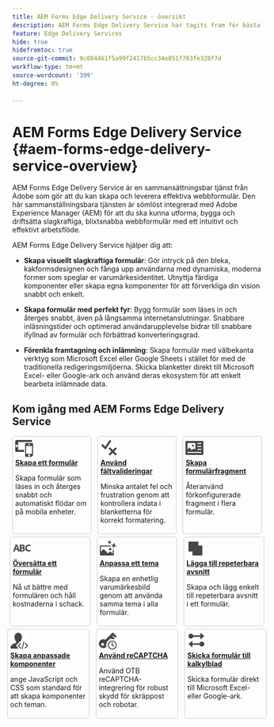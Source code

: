 ```yaml
---
title: AEM Forms Edge Delivery Service - översikt
description: AEM Forms Edge Delivery Service har tagits fram för bästa prestanda och ger er möjlighet att förutse framtiden för smidig datainsamling och användarengagemang.
feature: Edge Delivery Services
hide: true
hidefromtoc: true
source-git-commit: 9c084461f5a99f2417b5cc34e851f703fe328f7d
workflow-type: tm+mt
source-wordcount: '399'
ht-degree: 0%

---
```



# AEM Forms Edge Delivery Service {#aem-forms-edge-delivery-service-overview}

AEM Forms Edge Delivery Service är en sammansättningsbar tjänst från Adobe som gör att du kan skapa och leverera effektiva webbformulär. Den här sammanställningsbara tjänsten är sömlöst integrerad med Adobe Experience Manager (AEM) för att du ska kunna utforma, bygga och driftsätta slagkraftiga, blixtsnabba webbformulär med ett intuitivt och effektivt arbetsflöde.

AEM Forms Edge Delivery Service hjälper dig att:

* **Skapa visuellt slagkraftiga formulär**: Gör intryck på den bleka, kakformsdesignen och fånga upp användarna med dynamiska, moderna former som speglar er varumärkesidentitet. Utnyttja färdiga komponenter eller skapa egna komponenter för att förverkliga din vision snabbt och enkelt.

* **Skapa formulär med perfekt fyr**: Bygg formulär som läses in och återges snabbt, även på långsamma internetanslutningar. Snabbare inläsningstider och optimerad användarupplevelse bidrar till snabbare ifyllnad av formulär och förbättrad konverteringsgrad.

* **Förenkla framtagning och inlämning**: Skapa formulär med välbekanta verktyg som Microsoft Excel eller Google Sheets i stället för med de traditionella redigeringsmiljöerna. Skicka blanketter direkt till Microsoft Excel- eller Google-ark och använd deras ekosystem för att enkelt bearbeta inlämnade data.

## Kom igång med AEM Forms Edge Delivery Service

<div>

<style>
    .card-container {
        width: calc(33% - 10px);
        margin: 5px;
        border: 1px solid #ccc;
        border-radius: 5px;
        padding: 5px;
        box-sizing: border-box;
        transition: background-color 0.3s ease; /* Adding transition effect */
    }
    .card-container:hover {
        background-color: #f0f0f0; /* Changing background color on hover */
    }
</style>

<div style="display: flex; flex-wrap: wrap; justify-content: space-between; margin: -5px;">
    <div class="card-container">
        <a href="/help/edge/docs/forms/create-forms.md">
            <img src="/help/edge/assets/smock_devices_18_n.svg" alt="Skapa ett formulär med hjälp av eds-formulär" style="border-radius: 5px;"> </b>
            <br><b style="margin-top: 5px;">Skapa ett formulär</b>
        </a>
        <p>Skapa formulär som läses in och återges snabbt och automatiskt flödar om på mobila enheter.</p>
    </div>
    <div class="card-container">
        <a href="/help/edge/docs/forms/validate-forms.md">
            <img src="/help/edge/assets/smock_condition_18_n.svg" alt="Lägga till valideringar i formulärfält" style="border-radius: 5px;"> </b>
            <br><b style="margin-top: 5px;">Använd fältvalideringar</b>
        </a>
        <p>Minska antalet fel och frustration genom att kontrollera indata i blanketterna för korrekt formatering.</p>
    </div>
    <div class="card-container">
        <a href="/help/edge/docs/forms/form-fragments.md">
            <img src="/help/edge/assets/smock_documentfragment_18_n.svg" alt="Använd formulärfragment i ett EDS-formulär" style="border-radius: 5px;"> </b>
            <br><b style="margin-top: 5px;">Skapa formulärfragment</b>
        </a>
        <p>Återanvänd förkonfigurerade fragment i flera formulär.</p>
    </div>
    <!-- Repeat the same structure for other cards -->

<div style="display: flex; flex-wrap: wrap; justify-content: space-between; margin: -5px;">
  <div class="card-container">
        <a href="/help/edge/docs/forms/translate-forms.md">  
          <img src="/help/edge/assets/smock_abc_18_n.svg" alt="Översätta ett EDS-formulär" style="border-radius: 5px;"> </b>
          <br><b style="margin-top: 5px;">Översätta ett formulär</b>
      </a>
      <p>Nå ut bättre med formulären och håll kostnaderna i schack.</p>
  </div>
  <div class="card-container">
      <a href="/help/edge/docs/forms/style-theme-forms.md">
          <img src="/help/edge/assets/smock_imageautomode_18_N.svg" alt="Använda format eller teman i ett formulär" style="border-radius: 5px;"> </b>
          <br><b style="margin-top: 5px;">Anpassa ett tema</b>
      </a>
      <p>Skapa en enhetlig varumärkesbild genom att använda samma tema i alla formulär.</p>
  </div>
  <div class="card-container">
    <a href="/help/edge/docs/forms/repeatable-forms.md">  
      <img src="/help/edge/assets/smock_addto_18_n.svg" alt="Lägga till repeterbara avsnitt i ett EDS-formulär" alt="Använd formulärfragment i ett EDS-formulär" style="border-radius: 5px;"> </b>
          <br><b style="margin-top: 5px;">Lägga till repeterbara avsnitt</b>
      </a>
      <p>Skapa och lägg enkelt till repeterbara avsnitt i ett formulär.</p>
  </div>


<div style="display: flex; flex-wrap: wrap; justify-content: space-between; margin: -5px;">
  <div class="card-container">
    <a href="/help/edge/docs/forms/custom-components-forms.md"> 
      <img src="/help/edge/assets/smock_userdeveloper_18_n.svg" alt="Skapa anpassade blankettkomponenter med JavaScript och CSS"  style="border-radius: 5px;"> </b>
          <br><b style="margin-top: 5px;">Skapa anpassade komponenter</b>
      </a>
      <p>ange JavaScript och CSS som standard för att skapa komponenter och teman.</p>
  </div>
  <div class="card-container">
    <a href="/help/edge/docs/forms/recaptacha-forms.md">  
      <img src="/help//edge/assets/smock_keyclock_18_n.svg" alt="Använd reCAPTCHA i ett EDS-formulär" style="border-radius: 5px;"> </b>
          <br><b style="margin-top: 5px;">Använd reCAPTCHA</b>
      </a>
      <p>Använd OTB reCAPTCHA-integrering för robust skydd för skräppost och robotar.</p>
  </div>
  <div class="card-container">
    <a href="/help/edge/docs/forms/create-forms.md#manually-configure-a-spreadsheet-to-accept-data">   
      <img src="/help/edge/assets/smock_platformdatamapping_18_n.svg" alt="Skicka formulär" alt="Använd formulärfragment i ett EDS-formulär" style="border-radius: 5px;"> </b>
          <br><b style="margin-top: 5px;">Skicka formulär till kalkylblad</b>
      </a>
      <p>Skicka formulär direkt till Microsoft Excel- eller Google-ark.</p>
  </div>
</div>
</div>

</div>
<!-- Repeat the same structure for other cards -->

</br>

<!-- 
<div style="display: flex; flex-wrap: wrap; justify-content: space-between; margin: 5px;">
    <div style="width: 30%; margin-bottom: 10px; border: 1px solid #ccc; border-radius: 5px; padding: 10px; box-sizing: border-box;">
       <a href="/help/edge/docs/forms/create-forms.md"> <img src="/help/edge/assets/smock_devices_18_n.svg"alt="Create a form using eds forms" style="width: 75px, Height: 50px; border-radius: 5px;"> 
        <b style="margin-top: 10px;"> Create a form</b> </a>
        <p> Create forms that that load and render quickly and automatically reflows on mobile devices.</p> <a href="/help/edge/docs/forms/create-forms.md"> </a>
    </div>
    <div style="width: 30%; margin-bottom: 10px; border: 1px solid #ccc; border-radius: 5px; padding: 10px; box-sizing: border-box;">
        <a href="/help/edge/docs/forms/validate-forms.md"> <img src="/help/edge/assets/smock_condition_18_n.svg" alt="Add validations to form fields" style="width: 75px, Height: 50px; border-radius: 5px;"> 
        <b style="margin-top: 10px;">Apply field validations</b> </a>
        <p>Reduce errors and frustration by checking form inputs for proper formatting.</p>
    </div>
    <div style="width: 30%; margin-bottom: 10px; border: 1px solid #ccc; border-radius: 5px; padding: 10px; box-sizing: border-box;">
        <a href="/help/edge/docs/forms/form-fragments.md">  <img src="/help/edge/assets/smock_documentfragment_18_n.svg" alt="Use Form Fragments in an EDS Form" style="width: 75px, Height: 50px; border-radius: 5px;"> 
        <b style="margin-top: 10px;">Create form fragments</b> </a>
        <p>Reuse preconfigured fragments across multiple forms.</p>
    </div>
    <div style="width: 30%; margin-bottom: 10px; border: 1px solid #ccc; border-radius: 5px; padding: 10px; box-sizing: border-box;">
        <a href="/help/edge/docs/forms/translate-forms.md">  <img src="/help/edge/assets/smock_abc_18_n.svg" alt="Translate an EDS Form" style="width: 75px, Height: 50px; border-radius: 5px;"> 
        <b style="margin-top: 10px;">Translate a form </b> </a>
        <p>Extend the reach of your forms while keeping costs in check.</p>
    </div>
    <div style="width: 30%; margin-bottom: 10px; border: 1px solid #ccc; border-radius: 5px; padding: 10px; box-sizing: border-box;">
        <a href="/help/edge/docs/forms/style-theme-forms.md">  <img src="/help/edge/assets/smock_imageautomode_18_N.svg" alt="Apply styles or themes to an eds form" style="width: 75px, Height: 50px; border-radius: 5px;"> 
        <b style="margin-top: 10px;">Customize a theme</b> </a>
        <p>Create a consistent brand image by applying same theme across forms. </p>
    </div>
    <div style="width: 30%; margin-bottom: 10px; border: 1px solid #ccc; border-radius: 5px; padding: 10px; box-sizing: border-box;">
        <a href="/help/edge/docs/forms/repeatable-forms.md">  <img src="/help/edge/assets/smock_addto_18_n.svg" alt="Add repeatable sections to an EDS Form" style="width: 75px, Height: 50px; border-radius: 5px;"> 
        <b style="margin-top: 10px;">Add repeatable sections</b> </a>
        <p>Effortlessly create and add repeatable sections to a form.</p>
    </div>
   <div style="width: 30%; margin-bottom: 10px; border: 1px solid #ccc; border-radius: 5px; padding: 10px; box-sizing: border-box;">
         <a href="/help/edge/docs/forms/custom-components-forms.md"> <img src="/help/edge/assets/smock_userdeveloper_18_n.svg" alt="Create custom forms components using standard JavaScript and CSS" style="width: 75px, Height: 50px; border-radius: 5px;">  
        <b style="margin-top: 10px;">Create custom components</b> </a>
        <p>Use standard JavaScript and CSS to create components and themes.</p>
    </div>
    <div style="width: 30%; margin-bottom: 10px; border: 1px solid #ccc; border-radius: 5px; padding: 10px; box-sizing: border-box;">
         <a href="/help/edge/docs/forms/recaptacha-forms.md">  <img src="/help//edge/assets/smock_keyclock_18_n.svg" alt="Use reCAPTCHA in an EDS Form" style="width: 75px, Height: 50px; border-radius: 5px;"> 
        <b style="margin-top: 10px;">Use reCAPTCHA</b> </a>
        <p>Use OOTB reCAPTCHA integration for robust spam and bot protection.</p>
    </div>
        <div style="width: 30%; margin-bottom: 10px; border: 1px solid #ccc; border-radius: 5px; padding: 10px; box-sizing: border-box;">
        <a href="/help/edge/docs/forms/create-forms.md#manually-configure-a-spreadsheet-to-accept-data">   <img src="/help/edge/assets/smock_platformdatamapping_18_n.svg" alt="Submit form" style="width: 75px, Height: 50px; border-radius: 5px;"> 
        <b style="margin-top: 10px;">Submit form to spreadsheet</b> </a>
        <p>Submit forms directly to your Microsoft Excel or Google Sheets.</p>
    </div>
    
</div>

-->








